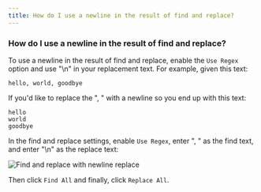 ```yaml
---
title: How do I use a newline in the result of find and replace?
---
```

### How do I use a newline in the result of find and replace?

To use a newline in the result of find and replace, enable the `Use Regex` option and use "\n" in your replacement text.  For example, given this text:

```text
hello, world, goodbye
```

If you'd like to replace the ", " with a newline so you end up with this text:

```text
hello
world
goodbye
```

In the find and replace settings, enable `Use Regex`, enter ", " as the find text, and enter "\n" as the replace text:

![Find and replace with newline replace](../../images/find-and-replace-newline.png)

Then click `Find All` and finally, click `Replace All`.
